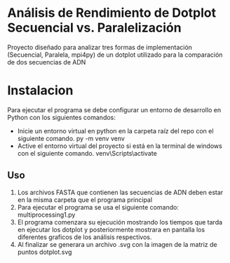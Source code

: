 # Análisis de Rendimiento de Dotplot Secuencial vs. Paralelización
Proyecto diseñado para analizar tres formas de implementación (Secuencial, Paralela, mpi4py) de un dotplot utilizado para la comparación de dos secuencias de ADN
# Instalacion 
Para ejecutar el programa se debe configurar un entorno de desarrollo en Python con los siguientes comandos:
- Inicie un entorno virtual en python en la carpeta raíz del repo con el siguiente comando.
    py -m venv venv
- Active el entorno virtual del proyecto si está en la terminal de windows con el siguiente comando.
   venv\Scripts\activate
## Uso
1.	Los archivos FASTA que contienen las secuencias de ADN deben estar en la misma carpeta que el programa principal
2.	Para ejecutar el programa se usa el siguiente comando:
multiprocessing1.py
3.	El programa comenzara su ejecución mostrando los tiempos que tarda en ejecutar los dotplot y posteriormente mostrara en pantalla los diferentes graficos de los análisis respectivos.
4.	Al finalizar se generara un archivo .svg con la imagen de la matriz de puntos dotplot.svg
